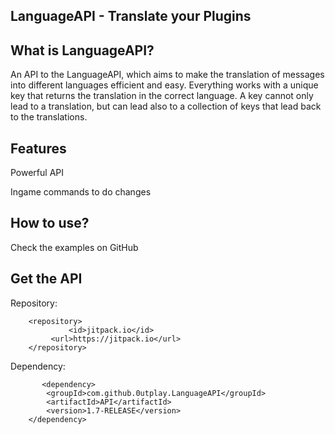 LanguageAPI - Translate your Plugins
-
What is LanguageAPI?
- 
An API to the LanguageAPI, which aims to make the translation of messages into different languages efficient and easy.
Everything works with a unique key that returns the translation in the correct language. A key cannot only lead to a translation,
but can lead also to a collection of keys that lead back to the translations.

Features
-
Powerful API

Ingame commands to do changes

How to use?
-
Check the examples on GitHub

Get the API
-

Repository:
```
	<repository>
             <id>jitpack.io</id>
	     <url>https://jitpack.io</url>
	</repository>
```
Dependency:
```
       <dependency>
	    <groupId>com.github.0utplay.LanguageAPI</groupId>
	    <artifactId>API</artifactId>
	    <version>1.7-RELEASE</version>
	</dependency>
```

